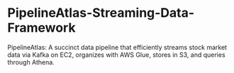 # PipelineAtlas-Streaming-Data-Framework
PipelineAtlas: A succinct data pipeline that efficiently streams stock market data via Kafka on EC2, organizes with AWS Glue, stores in S3, and queries through Athena.
